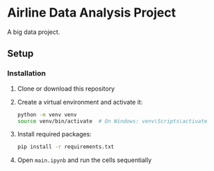 # Airline Data Analysis Project

A big data project.

## Setup

### Installation

1. Clone or download this repository

2. Create a virtual environment and activate it:

   ```bash
   python -m venv venv
   source venv/bin/activate  # On Windows: venv\Scripts\activate
   ```

3. Install required packages:

   ```bash
   pip install -r requirements.txt

   ```

4. Open `main.ipynb` and run the cells sequentially
